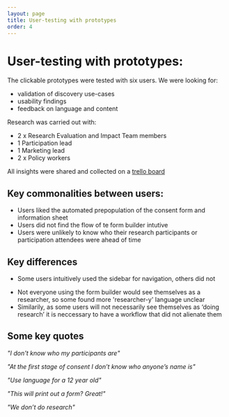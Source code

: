```yaml
--- 
layout: page 
title: User-testing with prototypes
order: 4
---
```


# User-testing with prototypes:
The clickable prototypes were tested with six users. We were looking for:

* validation of discovery use-cases
* usability findings
* feedback on language and content

Research was carried out with:

- 2 x Research Evaluation and Impact Team members
- 1 Participation lead
- 1 Marketing lead
- 2 x Policy workers

All insights were shared and collected on a [trello board](https://trello.com/b/Xq7VPkqJ/consent-form-usability-testing )

## Key commonalities between users:

- Users liked the automated prepopulation of the consent form and information sheet
- Users did not find the flow of te form builder intutive
- Users were unlikely to know who their research participants or participation attendees were ahead of time 


## Key differences


* Some users intuitively used the sidebar for navigation, others did not
- Not everyone using the form builder would see themselves as a researcher, so some found more 'researcher-y' language unclear
- Similarily, as some users will not necessarily see themselves as ‘doing research’ it is neccessary to have a workflow that did not alienate them

## Some key quotes
*"I don't know who my participants are"*

*"At the first stage of consent I don’t know who anyone’s name is"*

*"Use language for a 12 year old"*

*"This will print out a form? Great!"*

*"We don’t do research"*







